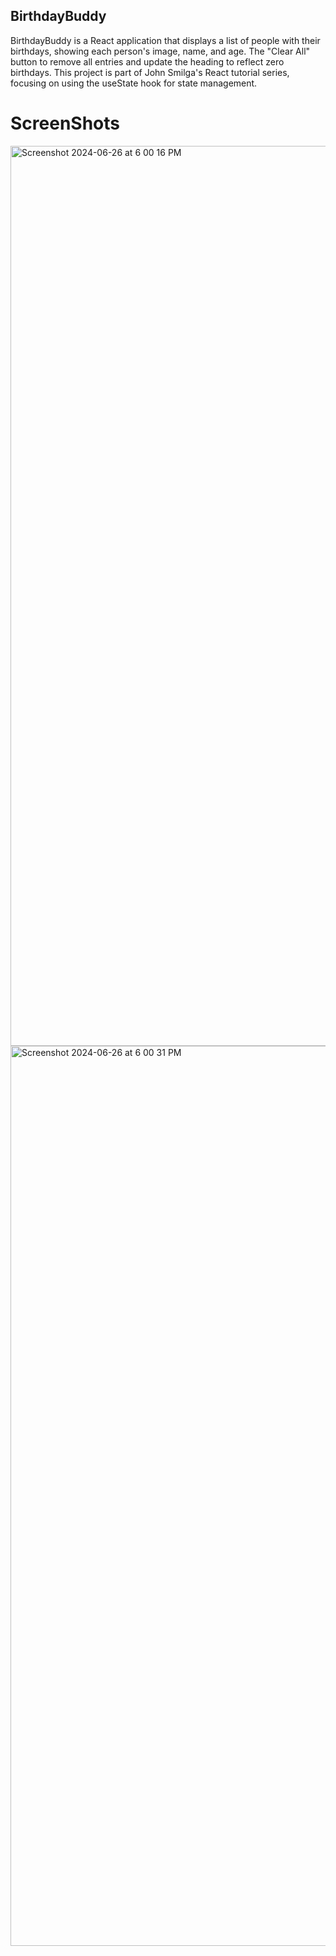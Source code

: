 ## BirthdayBuddy

BirthdayBuddy is a React application that displays a list of people with their birthdays, showing each person's image, name, and age. The "Clear All" button to remove all entries and update the heading to reflect zero birthdays. This project is part of John Smilga's React tutorial series, focusing on using the useState hook for state management.

# ScreenShots
<img width="1440" alt="Screenshot 2024-06-26 at 6 00 16 PM" src="https://github.com/AswathyVNair/BirthdayBuddy/assets/88492274/646e6127-6847-4b7f-837c-0171a4638bcf">
<img width="1440" alt="Screenshot 2024-06-26 at 6 00 31 PM" src="https://github.com/AswathyVNair/BirthdayBuddy/assets/88492274/e4e3f3ea-a69d-48cc-b86c-70c47cf3a2f7">
